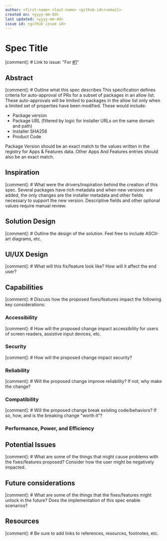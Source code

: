 ```yaml
---
author: <first-name> <last-name> <github-id>/<email>
created on: <yyyy-mm-dd>
last updated: <yyyy-mm-dd>
issue id: <github issue id>
---
```


# Spec Title

[comment]: # Link to issue: "For [#1](https://github.com/microsoft/winget-pkgs/issues/1)"

## Abstract

[comment]: # Outline what this spec describes
This specification defines criteria for auto-approval of PRs for a subset of packages in an allow list. These auto-approvals will be limited to packages in the allow list only when a limited set of properties have been modified. These would include:
*  Package version
*  Package URL (filtered by logic for installer URLs on the same domain and path)
*  Installer SHA256
*  Product Code

Package Version should be an exact match to the values written in the registry for Apps & Features data.
Other Apps And Features entries should also be an exact match.

## Inspiration

[comment]: # What were the drivers/inspiration behind the creation of this spec.
Several packages have rich metadata and when new versions are added, the only changes are the installer metadata and other fields necessary to support the new version. Descriptive fields and other optional values require manual review.

## Solution Design

[comment]: # Outline the design of the solution. Feel free to include ASCII-art diagrams, etc.

## UI/UX Design

[comment]: # What will this fix/feature look like? How will it affect the end user?

## Capabilities

[comment]: # Discuss how the proposed fixes/features impact the following key considerations:

### Accessibility

[comment]: # How will the proposed change impact accessibility for users of screen readers, assistive input devices, etc.

### Security

[comment]: # How will the proposed change impact security?

### Reliability

[comment]: # Will the proposed change improve reliability? If not, why make the change?

### Compatibility

[comment]: # Will the proposed change break existing code/behaviors? If so, how, and is the breaking change "worth it"?

### Performance, Power, and Efficiency

## Potential Issues

[comment]: # What are some of the things that might cause problems with the fixes/features proposed? Consider how the user might be negatively impacted.

## Future considerations

[comment]: # What are some of the things that the fixes/features might unlock in the future? Does the implementation of this spec enable scenarios?

## Resources

[comment]: # Be sure to add links to references, resources, footnotes, etc.
